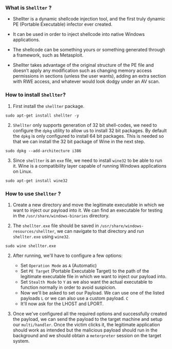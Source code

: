 
### What is `Shellter` ?

- Shellter is a dynamic shellcode injection tool, and the first truly dynamic PE (Portable Executable) infector ever created.

- It can be used in order to inject shellcode into native Windows applications.

- The shellcode can be something yours or something generated through a framework, such as Metasploit.

- Shellter takes advantage of the original structure of the PE file and doesn’t apply any modification such as changing memory access permissions in sections (unless the user wants), adding an extra section with RWE access, and whatever would look dodgy under an AV scan.

### How to install `Shellter`?

1. First install the `shellter` package.
```
sudo apt-get install shellter -y
```

2. `Shellter` only supports generation of 32 bit shell-codes, we need to configure the `dpkg` utility to allow us to install 32 bit packages. By default the `dpkg` is only configured to install 64 bit packages. This is needed so that we can install the 32 bit package of Wine in the next step. 
```
sudo dpkg --add-architecture i386
```

3. Since `shellter` is an `exe` file, we need to install `wine32` to be able to run it. Wine is a compatibility layer capable of running Windows applications on Linux. 
```
sudo apt-get install wine32
```

### How to use `Shellter` ?

1. Create a new directory and move the legitimate executable in which we want to inject our payload into it. We can find an executable for testing in the `/usr/share/windows-binaries` directory.

2. The `shellter.exe` file should be saved in `/usr/share/windows-resources/shellter`, we can navigate to that directory and run `shellter.exe` using `wine32`. 
```
sudo wine shellter.exe
```

2. After running, we'll have to configure a few options:
	+ Set `Operation Mode` as `A` (Automatic)
	+ Set `PE Target` (Portable Executable Target) to the path of the legitimate executable file in which we want to inject our payload into.
	+ Set `Stealth Mode` to `Y` as we also want the actual executable to function normally in order to avoid suspicion. 
	+ Now we'll be asked to set our Payload. We can use one of the listed payloads `L` or we can also use a custom payload. `C` 
	+ It'll now ask for the LHOST and LPORT.

3. Once we've configured all the required options and successfully created the payload, we can send the payload to the target machine and setup our `multi/handler`. Once the victim clicks it, the legitimate application should work as intended but the malicious payload should run in the background and we should obtain a `meterpreter` session on the target system. 